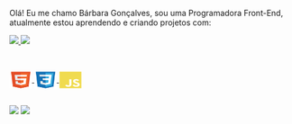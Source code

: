 Olá! Eu me chamo Bárbara Gonçalves, sou uma Programadora Front-End, atualmente estou aprendendo e criando projetos com:

<div>
  <a href="https://www.linkedin.com/in/-barbaragoncalves" target="_blank">
  <img height="180em" src="https://github-readme-stats.vercel.app/api?username=BarbaraGoncalves28&show_icons=true&theme=dracula"/>
  <img height="180em" src="https://github-readme-stats.vercel.app/api/top-langs/?username=BarbaraGoncalves28&layout=compact&langs_count16&theme=dracula"/>
</div>

##

<div style="display: inline_block"><br>
  <img align="center" alt="HTML" height="30" width="40" src="https://raw.githubusercontent.com/devicons/devicon/master/icons/html5/html5-original.svg">
  <img align="center" alt="CSS" height="30" width="40" src="https://raw.githubusercontent.com/devicons/devicon/master/icons/css3/css3-original.svg">
  <img align="center" alt="Js" height="30" width="40" src="https://raw.githubusercontent.com/devicons/devicon/master/icons/javascript/javascript-plain.svg">
</div>

 ##
 
<div> 
  <a href = "mailto:barbaragoncalves2806@gmail.com"><img src="https://img.shields.io/badge/-Gmail-%23333?style=for-the-badge&logo=gmail&logoColor=white" target="_blank"></a>
  <a href="https://www.linkedin.com/in/-barbaragoncalves" target="_blank"><img src="https://img.shields.io/badge/-LinkedIn-%230077B5?style=for-the-badge&logo=linkedin&logoColor=white" target="_blank"></a> 
</div>

